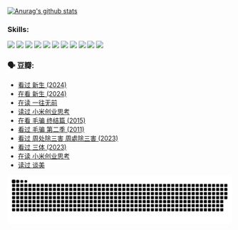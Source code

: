 
[![Anurag's github stats](https://github-readme-stats.vercel.app/api?username=w940853815)](https://github.com/anuraghazra/github-readme-stats)

### Skills:

<code><img height="32" src="https://cdn.jsdelivr.net/npm/simple-icons@v5/icons/python.svg"></code>
<code><img height="32" src="https://cdn.jsdelivr.net/npm/simple-icons@v5/icons/javascript.svg"></code>
<code><img height="32" src="https://cdn.jsdelivr.net/npm/simple-icons@v5/icons/django.svg"></code>
<code><img height="32" src="https://cdn.jsdelivr.net/npm/simple-icons@v5/icons/flask.svg"></code>
<code><img height="32" src="https://cdn.jsdelivr.net/npm/simple-icons@v5/icons/vuetify.svg"></code>
<code><img height="32" src="https://cdn.jsdelivr.net/npm/simple-icons@v5/icons/git.svg"></code>
<code><img height="32" src="https://cdn.jsdelivr.net/npm/simple-icons@v5/icons/docker.svg"></code>
<code><img height="32" src="https://cdn.jsdelivr.net/npm/simple-icons@v5/icons/postgresql.svg"></code>
<code><img height="32" src="https://cdn.jsdelivr.net/npm/simple-icons@v5/icons/elasticsearch.svg"></code>
<code><img height="32" src="https://cdn.jsdelivr.net/npm/simple-icons@v5/icons/macos.svg"></code>
<code><img height="32" src="https://cdn.jsdelivr.net/npm/simple-icons@v5/icons/linux.svg"></code>

### 🗣 豆瓣:

<!-- DOUBAN-ACTIVITIES:START -->
- [看过 新生‎ (2024)](https://www.douban.com/people/136069238/status/4612373431/?_i=16099423)
- [在看 新生‎ (2024)](https://www.douban.com/people/136069238/status/4607441062/?_i=16099423)
- [在读 一往无前](https://www.douban.com/people/136069238/status/4590507310/?_i=16099423)
- [读过 小米创业思考](https://www.douban.com/people/136069238/status/4590506983/?_i=16099423)
- [在看 毛骗 终结篇‎ (2015)](https://www.douban.com/people/136069238/status/4581971924/?_i=16099423)
- [看过 毛骗 第二季‎ (2011)](https://www.douban.com/people/136069238/status/4581971810/?_i=16099423)
- [看过 周处除三害 周處除三害‎ (2023)](https://www.douban.com/people/136069238/status/4575646701/?_i=16099423)
- [看过 三体‎ (2023)](https://www.douban.com/people/136069238/status/4574263039/?_i=16099423)
- [在读 小米创业思考](https://www.douban.com/people/136069238/status/4572047905/?_i=16099423)
- [读过 谈美](https://www.douban.com/people/136069238/status/4572047629/?_i=16099423)
<!-- DOUBAN-ACTIVITIES:END -->


![Snake animation](https://raw.githubusercontent.com/w940853815/w940853815/output/github-contribution-grid-snake.svg)

<!--
**w940853815/w940853815** is a ✨ _special_ ✨ repository because its `README.md` (this file) appears on your GitHub profile.

Here are some ideas to get you started:

- 🔭 I’m currently working on ...
- 🌱 I’m currently learning ...
- 👯 I’m looking to collaborate on ...
- 🤔 I’m looking for help with ...
- 💬 Ask me about ...
- 📫 How to reach me: ...
- 😄 Pronouns: ...
- ⚡ Fun fact: ...
-->
